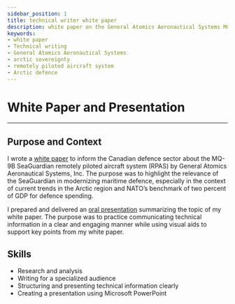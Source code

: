 ```yaml
---
sidebar_position: 1
title: technical writer white paper
description: white paper on the General Atomics Aeronautical Systems MQ-9B SeaGuardian
keywords: 
- white paper
- Technical writing
- General Atomics Aeronautical Systems
- arctic sovereignty
- remotely piloted aircraft system
- Arctic defence 
---
```

# White Paper and Presentation

---

## Purpose and Context

I wrote a [white paper](https://www.dropbox.com/scl/fi/8rmz6hax3ii5ytbx9xpqd/JGuinoiseau-White-Paper.pdf?rlkey=3n66f7nzrmjexk96f338by8y8&st=6sxzqzga&dl=0) to inform the Canadian defence sector about the MQ-9B SeaGuardian remotely piloted aircraft system (RPAS) by General Atomics Aeronautical Systems, Inc. The purpose was to highlight the relevance of the SeaGuardian in modernizing maritime defence, especially in the context of current trends in the Arctic region and NATO’s benchmark of two percent of GDP for defence spending.

I prepared and delivered an [oral presentation](https://youtu.be/5TLwN55bXEE) summarizing the topic of my white paper. The purpose was to practice communicating technical information in a clear and engaging manner while using visual aids to support key points from my white paper.

## Skills
- Research and analysis
- Writing for a specialized audience
- Structuring and presenting technical information clearly
- Creating a presentation using Microsoft PowerPoint 

